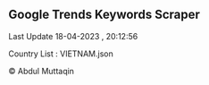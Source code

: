 

## Google Trends Keywords Scraper 
 
Last Update 18-04-2023 , 20:12:56

Country List :
VIETNAM.json



© Abdul Muttaqin 
